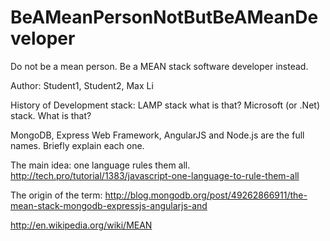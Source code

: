 # BeAMeanPersonNotButBeAMeanDeveloper
Do not be a mean person. Be a MEAN stack software developer instead.

Author: Student1, Student2, Max Li

History of Development stack: LAMP stack what is that?    Microsoft (or .Net) stack. What is that?

MongoDB, Express Web Framework, AngularJS and Node.js are the full names. Briefly explain each one.

The main idea: one language rules them all. http://tech.pro/tutorial/1383/javascript-one-language-to-rule-them-all

The origin of the term: http://blog.mongodb.org/post/49262866911/the-mean-stack-mongodb-expressjs-angularjs-and

http://en.wikipedia.org/wiki/MEAN




